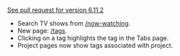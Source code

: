 [See pull request for version 6.11.2](https://github.com/csiew/website/pull/84)

- Search TV shows from [/now-watching](/now-watching).
- New page: [/tags](/tags).
- Clicking on a tag highlights the tag in the Tabs page.
- Project pages now show tags associated with project.
